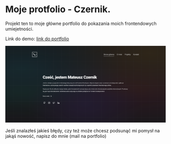 # Moje protfolio - Czernik.

Projekt ten to moje główne portfolio do pokazania moich frontendowych umiejetności.

Link do demo: [link do portfolio](https://czernik-portfolio.vercel.app/)

![zdjęcie mojego portfolio](portfolioImg.png)

Jeśli znalazłeś jakieś błędy, czy też może chcesz podsunąć mi pomysł na jakąś nowość, napisz do mnie (mail na portfolio)

